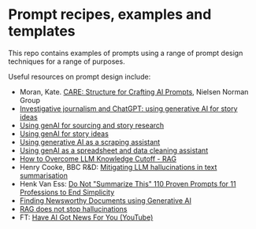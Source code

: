 # Prompt recipes, examples and templates

This repo contains examples of prompts using a range of prompt design techniques for a range of purposes.

Useful resources on prompt design include:

* Moran, Kate. [CARE: Structure for Crafting AI Prompts](https://www.nngroup.com/articles/careful-prompts/), Nielsen Norman Group
* [Investigative journalism and ChatGPT: using generative AI for story ideas](https://onlinejournalismblog.com/2024/07/10/investigative-journalism-and-chatgpt-using-generative-ai-for-story-ideas/)
* [Using genAI for sourcing and story research](https://onlinejournalismblog.com/2024/08/01/investigative-journalism-and-chatgpt-using-generative-ai-for-sourcing-and-story-research/)
* [Using genAI for story ideas](https://onlinejournalismblog.com/2024/07/10/investigative-journalism-and-chatgpt-using-generative-ai-for-story-ideas/)
* [Using generative AI as a scraping assistant](https://onlinejournalismblog.com/2024/10/01/using-generative-ai-as-a-scraping-assistant/)
* [Using genAI as a spreadsheet and data cleaning assistant](https://onlinejournalismblog.com/2024/09/26/using-generative-ai-as-a-spreadsheet-and-data-cleaning-assistant/)
* [How to Overcome LLM Knowledge Cutoff - RAG](https://www.linkedin.com/pulse/how-overcome-llm-knowledge-cutoff-rag-hagar-ibrahiem-4kebe/)
* Henry Cooke, BBC R&D: [Mitigating LLM hallucinations in text summarisation](https://www.linkedin.com/pulse/mitigating-llm-hallucinations-text-summarisation-henry-cooke-kymae/)
* Henk Van Ess: [Do Not "Summarize This" 110 Proven Prompts for 11 Professions to End Simplicity](https://www.digitaldigging.org/p/do-not-use-summarize-this-in-chatgpt)
* [Finding Newsworthy Documents using Generative AI](https://generative-ai-newsroom.com/finding-newsworthy-documents-using-generative-ai-a43a41a90e30)
* [RAG does not stop hallucinations](https://www.reddit.com/r/LangChain/comments/1amjc9g/rag_does_not_stop_hallucinations/)
* FT: [Have AI Got News For You (YouTube)](https://www.youtube.com/watch?v=6UkEFuLSoh4&t=14m35)






